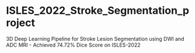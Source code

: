 # ISLES_2022_Stroke_Segmentation_project
3D Deep Learning Pipeline for Stroke Lesion Segmentation using DWI and ADC MRI - Achieved 74.72% Dice Score on ISLES-2022
